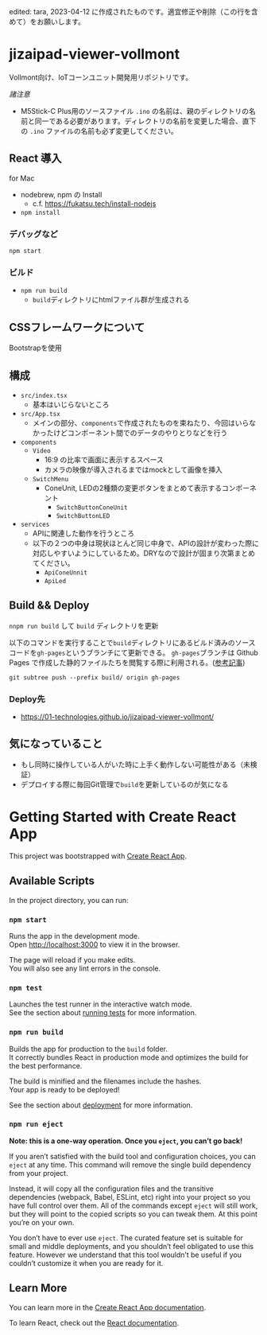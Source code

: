 edited: tara, 2023-04-12 に作成されたものです。適宜修正や削除（この行を含めて）をお願いします。

# jizaipad-viewer-vollmont

Vollmont向け、IoTコーンユニット開発用リポジトリです。

*諸注意*
- M5Stick-C Plus用のソースファイル `.ino` の名前は、親のディレクトリの名前と同一である必要があります。ディレクトリの名前を変更した場合、直下の `.ino` ファイルの名前も必ず変更してください。

## React 導入

for Mac

- nodebrew, npm の Install
  - c.f. https://fukatsu.tech/install-nodejs
- `npm install`

### デバッグなど

`npm start`

### ビルド

- `npm run build`
  - `build`ディレクトリにhtmlファイル群が生成される

## CSSフレームワークについて

Bootstrapを使用

## 構成

- `src/index.tsx`
  - 基本はいじらないところ
- `src/App.tsx`
  - メインの部分、`components`で作成されたものを束ねたり、今回はいらなかったけどコンポーネント間でのデータのやりとりなどを行う
- `components`
  - `Video`
    - 16:9 の比率で画面に表示するスペース
    - カメラの映像が導入されるまではmockとして画像を挿入
  - `SwitchMenu`
    - ConeUnit, LEDの2種類の変更ボタンをまとめて表示するコンポーネント
      - `SwitchButtonConeUnit`
      - `SwitchButtonLED`
- `services`
  - APIに関連した動作を行うところ
  - 以下の２つの中身は現状ほとんど同じ中身で、APIの設計が変わった際に対応しやすいようにしているため。DRYなので設計が固まり次第まとめてください。
    - `ApiConeUnnit`
    - `ApiLed`

## Build && Deploy

`nnpm run build` して `build` ディレクトリを更新

以下のコマンドを実行することで`build`ディレクトリにあるビルド済みのソースコードを`gh-pages`というブランチにて更新できる。
`gh-pages`ブランチは Github Pages で作成した静的ファイルたちを閲覧する際に利用される。([参考記事](https://dev-yakuza.posstree.com/react/github-pages/))
```shell
git subtree push --prefix build/ origin gh-pages
```

### Deploy先

- https://01-technologies.github.io/jizaipad-viewer-vollmont/

## 気になっていること

- もし同時に操作している人がいた時に上手く動作しない可能性がある（未検証）
- デプロイする際に毎回Git管理で`build`を更新しているのが気になる















# Getting Started with Create React App

This project was bootstrapped with [Create React App](https://github.com/facebook/create-react-app).

## Available Scripts

In the project directory, you can run:

### `npm start`

Runs the app in the development mode.\
Open [http://localhost:3000](http://localhost:3000) to view it in the browser.

The page will reload if you make edits.\
You will also see any lint errors in the console.

### `npm test`

Launches the test runner in the interactive watch mode.\
See the section about [running tests](https://facebook.github.io/create-react-app/docs/running-tests) for more information.

### `npm run build`

Builds the app for production to the `build` folder.\
It correctly bundles React in production mode and optimizes the build for the best performance.

The build is minified and the filenames include the hashes.\
Your app is ready to be deployed!

See the section about [deployment](https://facebook.github.io/create-react-app/docs/deployment) for more information.

### `npm run eject`

**Note: this is a one-way operation. Once you `eject`, you can’t go back!**

If you aren’t satisfied with the build tool and configuration choices, you can `eject` at any time. This command will remove the single build dependency from your project.

Instead, it will copy all the configuration files and the transitive dependencies (webpack, Babel, ESLint, etc) right into your project so you have full control over them. All of the commands except `eject` will still work, but they will point to the copied scripts so you can tweak them. At this point you’re on your own.

You don’t have to ever use `eject`. The curated feature set is suitable for small and middle deployments, and you shouldn’t feel obligated to use this feature. However we understand that this tool wouldn’t be useful if you couldn’t customize it when you are ready for it.

## Learn More

You can learn more in the [Create React App documentation](https://facebook.github.io/create-react-app/docs/getting-started).

To learn React, check out the [React documentation](https://reactjs.org/).

